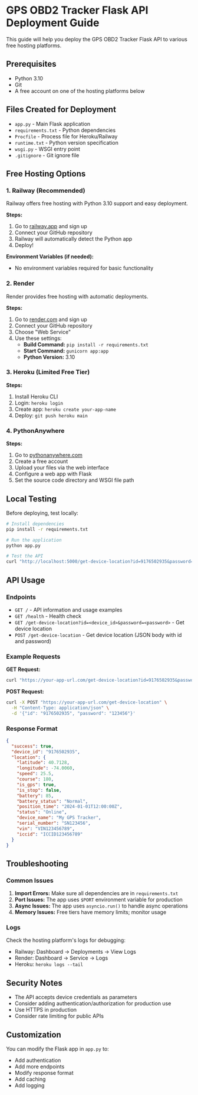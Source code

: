 # GPS OBD2 Tracker Flask API Deployment Guide

This guide will help you deploy the GPS OBD2 Tracker Flask API to various free hosting platforms.

## Prerequisites

- Python 3.10
- Git
- A free account on one of the hosting platforms below

## Files Created for Deployment

- `app.py` - Main Flask application
- `requirements.txt` - Python dependencies
- `Procfile` - Process file for Heroku/Railway
- `runtime.txt` - Python version specification
- `wsgi.py` - WSGI entry point
- `.gitignore` - Git ignore file

## Free Hosting Options

### 1. Railway (Recommended)

Railway offers free hosting with Python 3.10 support and easy deployment.

**Steps:**
1. Go to [railway.app](https://railway.app) and sign up
2. Connect your GitHub repository
3. Railway will automatically detect the Python app
4. Deploy!

**Environment Variables (if needed):**
- No environment variables required for basic functionality

### 2. Render

Render provides free hosting with automatic deployments.

**Steps:**
1. Go to [render.com](https://render.com) and sign up
2. Connect your GitHub repository
3. Choose "Web Service"
4. Use these settings:
   - **Build Command:** `pip install -r requirements.txt`
   - **Start Command:** `gunicorn app:app`
   - **Python Version:** 3.10

### 3. Heroku (Limited Free Tier)

**Steps:**
1. Install Heroku CLI
2. Login: `heroku login`
3. Create app: `heroku create your-app-name`
4. Deploy: `git push heroku main`

### 4. PythonAnywhere

**Steps:**
1. Go to [pythonanywhere.com](https://pythonanywhere.com)
2. Create a free account
3. Upload your files via the web interface
4. Configure a web app with Flask
5. Set the source code directory and WSGI file path

## Local Testing

Before deploying, test locally:

```bash
# Install dependencies
pip install -r requirements.txt

# Run the application
python app.py

# Test the API
curl "http://localhost:5000/get-device-location?id=9176502935&password=123456"
```

## API Usage

### Endpoints

- `GET /` - API information and usage examples
- `GET /health` - Health check
- `GET /get-device-location?id=<device_id>&password=<password>` - Get device location
- `POST /get-device-location` - Get device location (JSON body with id and password)

### Example Requests

**GET Request:**
```bash
curl "https://your-app-url.com/get-device-location?id=9176502935&password=123456"
```

**POST Request:**
```bash
curl -X POST "https://your-app-url.com/get-device-location" \
  -H "Content-Type: application/json" \
  -d '{"id": "9176502935", "password": "123456"}'
```

### Response Format

```json
{
  "success": true,
  "device_id": "9176502935",
  "location": {
    "latitude": 40.7128,
    "longitude": -74.0060,
    "speed": 25.5,
    "course": 180,
    "is_gps": true,
    "is_stop": false,
    "battery": 85,
    "battery_status": "Normal",
    "position_time": "2024-01-01T12:00:00Z",
    "status": "Online",
    "device_name": "My GPS Tracker",
    "serial_number": "SN123456",
    "vin": "VIN123456789",
    "iccid": "ICCID123456789"
  }
}
```

## Troubleshooting

### Common Issues

1. **Import Errors:** Make sure all dependencies are in `requirements.txt`
2. **Port Issues:** The app uses `$PORT` environment variable for production
3. **Async Issues:** The app uses `asyncio.run()` to handle async operations
4. **Memory Issues:** Free tiers have memory limits; monitor usage

### Logs

Check the hosting platform's logs for debugging:
- Railway: Dashboard → Deployments → View Logs
- Render: Dashboard → Service → Logs
- Heroku: `heroku logs --tail`

## Security Notes

- The API accepts device credentials as parameters
- Consider adding authentication/authorization for production use
- Use HTTPS in production
- Consider rate limiting for public APIs

## Customization

You can modify the Flask app in `app.py` to:
- Add authentication
- Add more endpoints
- Modify response format
- Add caching
- Add logging
